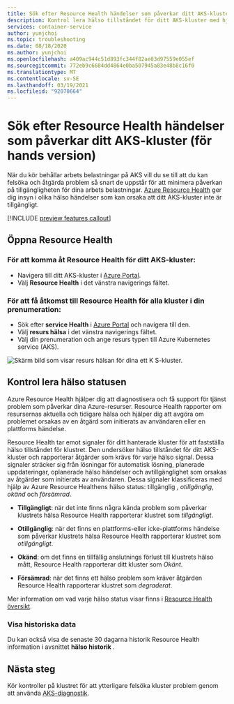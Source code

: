 ```yaml
---
title: Sök efter Resource Health händelser som påverkar ditt AKS-kluster (för hands version)
description: Kontrol lera hälso tillståndet för ditt AKS-kluster med hjälp av Azure Resource Health.
services: container-service
author: yunjchoi
ms.topic: troubleshooting
ms.date: 08/18/2020
ms.author: yunjchoi
ms.openlocfilehash: a409ac944c51d893fc344f82ae83d97559e055ef
ms.sourcegitcommit: 772eb9c6684dd4864e0ba507945a83e48b8c16f0
ms.translationtype: MT
ms.contentlocale: sv-SE
ms.lasthandoff: 03/19/2021
ms.locfileid: "92070664"
---
```

# <a name="check-for-resource-health-events-impacting-your-aks-cluster-preview"></a>Sök efter Resource Health händelser som påverkar ditt AKS-kluster (för hands version)


När du kör behållar arbets belastningar på AKS vill du se till att du kan felsöka och åtgärda problem så snart de uppstår för att minimera påverkan på tillgängligheten för dina arbets belastningar. [Azure Resource Health](../service-health/resource-health-overview.md) ger dig insyn i olika hälso händelser som kan orsaka att ditt AKS-kluster inte är tillgängligt.

[!INCLUDE [preview features callout](./includes/preview/preview-callout.md)]

## <a name="open-resource-health"></a>Öppna Resource Health

### <a name="to-access-resource-health-for-your-aks-cluster"></a>För att komma åt Resource Health för ditt AKS-kluster:

- Navigera till ditt AKS-kluster i [Azure Portal](https://portal.azure.com).
- Välj **Resource Health** i det vänstra navigerings fältet.

### <a name="to-access-resource-health-for-all-clusters-on-your-subscription"></a>För att få åtkomst till Resource Health för alla kluster i din prenumeration:

- Sök efter **service Health** i [Azure Portal](https://portal.azure.com) och navigera till den.
- Välj **resurs hälsa** i det vänstra navigerings fältet.
- Välj din prenumeration och ange resurs typen till Azure Kubernetes service (AKS).

![Skärm bild som visar resurs hälsan för dina ett K S-kluster.](./media/aks-resource-health/resource-health-check.png)

## <a name="check-the-health-status"></a>Kontrol lera hälso statusen

Azure Resource Health hjälper dig att diagnostisera och få support för tjänst problem som påverkar dina Azure-resurser. Resource Health rapporter om resursernas aktuella och tidigare hälsa och hjälper dig att avgöra om problemet orsakas av en åtgärd som initierats av användaren eller en plattforms händelse.

Resource Health tar emot signaler för ditt hanterade kluster för att fastställa hälso tillståndet för klustret. Den undersöker hälso tillståndet för ditt AKS-kluster och rapporterar åtgärder som krävs för varje hälso signal. Dessa signaler sträcker sig från lösningar för automatisk lösning, planerade uppdateringar, oplanerade hälso händelser och avtillgänglighet som orsakas av åtgärder som initierats av användaren. Dessa signaler klassificeras med hjälp av Azure Resource Healthens hälso status: tillgänglig *,* *otillgänglig*, *okänd* och *försämrad*.

- **Tillgängligt**: när det inte finns några kända problem som påverkar klustrets hälsa Resource Health rapporterar klustret som *tillgängligt*.

- **Otillgänglig**: när det finns en plattforms-eller icke-plattforms händelse som påverkar klustrets hälsa Resource Health rapporterar klustret som *otillgängligt*.

- **Okänd**: om det finns en tillfällig anslutnings förlust till klustrets hälso mått, Resource Health rapporterar ditt kluster som *Okänt*.

- **Försämrad**: när det finns ett hälso problem som kräver åtgärden Resource Health rapporterar klustret som *degraderat*.

Mer information om vad varje hälso status visar finns i [Resource Health översikt](../service-health/resource-health-overview.md#health-status).

### <a name="view-historical-data"></a>Visa historiska data

Du kan också visa de senaste 30 dagarna historik Resource Health information i avsnittet **hälso historik** .

## <a name="next-steps"></a>Nästa steg

Kör kontroller på klustret för att ytterligare felsöka kluster problem genom att använda [AKS-diagnostik](./concepts-diagnostics.md).